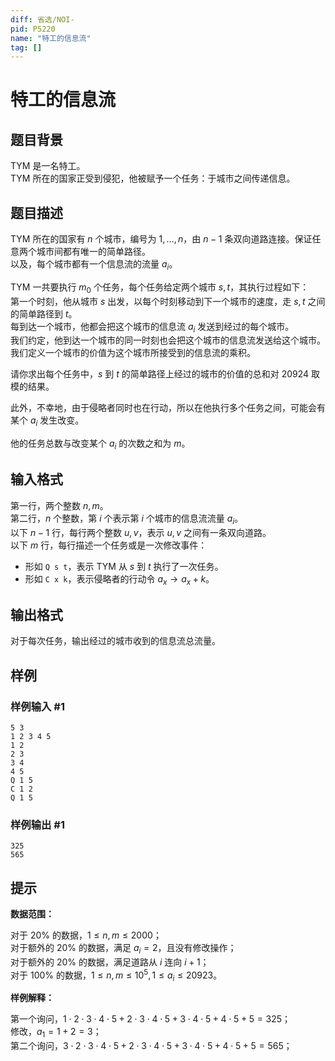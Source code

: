 ```yaml
---
diff: 省选/NOI-
pid: P5220
name: "特工的信息流"
tag: []
---
```

# 特工的信息流
## 题目背景

$\text{TYM}$ 是一名特工。  
$\text{TYM}$ 所在的国家正受到侵犯，他被赋予一个任务：于城市之间传递信息。
## 题目描述

$\text{TYM}$ 所在的国家有 $n$ 个城市，编号为 $1,\dots,n$，由 $n - 1$ 条双向道路连接。保证任意两个城市间都有唯一的简单路径。  
以及，每个城市都有一个信息流的流量 $a_i$。

$\text{TYM}$ 一共要执行 $m_0$ 个任务，每个任务给定两个城市 $s,t$，其执行过程如下：  
第一个时刻，他从城市 $s$ 出发，以每个时刻移动到下一个城市的速度，走 $s,t$ 之间的简单路径到 $t$。  
每到达一个城市，他都会把这个城市的信息流 $a_i$ 发送到经过的每个城市。  
我们约定，他到达一个城市的同一时刻也会把这个城市的信息流发送给这个城市。我们定义一个城市的价值为这个城市所接受到的信息流的乘积。

请你求出每个任务中，$s$ 到 $t$ 的简单路径上经过的城市的价值的总和对 $20924$ 取模的结果。

此外，不幸地，由于侵略者同时也在行动，所以在他执行多个任务之间，可能会有某个 $a_i$ 发生改变。

他的任务总数与改变某个 $a_i$ 的次数之和为 $m$。
## 输入格式

第一行，两个整数 $n,m$。  
第二行，$n$ 个整数，第 $i$ 个表示第 $i$ 个城市的信息流流量 $a_i$。  
以下 $n - 1$ 行，每行两个整数 $u,v$，表示 $u,v$ 之间有一条双向道路。  
以下 $m$ 行，每行描述一个任务或是一次修改事件：
  - 形如 `Q s t`，表示 $\text{TYM}$ 从 $s$ 到 $t$ 执行了一次任务。
  - 形如 `C x k`，表示侵略者的行动令 $a_x \rightarrow a_x + k$。
## 输出格式

对于每次任务，输出经过的城市收到的信息流总流量。
## 样例

### 样例输入 #1
```
5 3
1 2 3 4 5
1 2
2 3
3 4
4 5
Q 1 5
C 1 2
Q 1 5
```
### 样例输出 #1
```
325
565
```
## 提示

**数据范围：**

对于 $20\%$ 的数据，$1 \leq n,m \leq 2000$；  
对于额外的 $20\%$ 的数据，满足 $a_i=2$，且没有修改操作；  
对于额外的 $20\%$ 的数据，满足道路从 $i$ 连向 $i+1$；  
对于 $100\%$ 的数据，$1 \leq n,m \leq 10^5,1 \leq a_i \leq 20923$。

**样例解释：**

第一个询问，$1 \cdot 2 \cdot 3 \cdot 4 \cdot 5 + 2 \cdot 3 \cdot 4 \cdot 5 + 3 \cdot 4 \cdot 5 + 4 \cdot 5 + 5 = 325$；  
修改，$a_1 = 1 + 2 = 3$；  
第二个询问，$3 \cdot 2 \cdot 3 \cdot 4 \cdot 5 + 2 \cdot 3 \cdot 4 \cdot 5 + 3 \cdot 4 \cdot 5 + 4 \cdot 5 + 5 = 565$；
